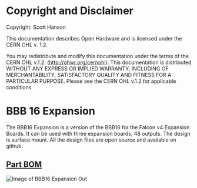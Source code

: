 # Copyright and Disclaimer
Copyright: Scott Hanson

This documentation describes Open Hardware and is licensed under the CERN OHL v. 1.2.

You may redistribute and modify this documentation under the terms of the CERN OHL v.1.2. (http://ohwr.org/cernohl). This documentation is distributed WITHOUT ANY EXPRESS OR IMPLIED WARRANTY, INCLUDING OF MERCHANTABILITY, SATISFACTORY QUALITY AND FITNESS FOR A PARTICULAR PURPOSE. Please see the CERN OHL v.1.2 for applicable conditions

# BBB 16 Expansion

The BBB16 Expansion is a version of the BBB16 for the Falcon v4 Expansion Boards. It can be used with three expansion boards, 48 outputs. The design is surface mount. All the design files are open source and available on github.

## [Part BOM](https://github.com/computergeek1507/PB_16/raw/master/BBB_16_Expansion/BBB_16_Expansion_BOM.ods)

![Image of BBB16 Expansion Out](https://github.com/computergeek1507/PB_16/raw/master/BBB_16_Expansion/BBB_16_Expansion.png)


